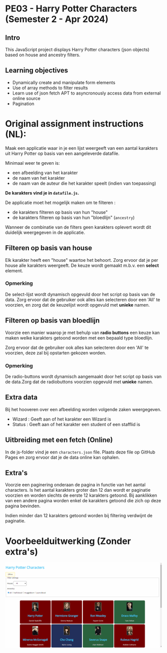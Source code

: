 # PE03 - Harry Potter Characters (Semester 2 - Apr 2024)

## Intro

This JavaScript project displays Harry Potter characters (json objects) based on house and ancestry filters.

## Learning objectives

- Dynamically create and manipulate form elements
- Use of array methods to filter results
- Learn use of json fetch APT to asyncronously access data from external online source
- Pagination

# Original assignment instructions (NL):

Maak een applicatie waar in je een lijst weergeeft van een aantal karakters uit Harry Potter op basis van een aangeleverde datafile.

Minimaal weer te geven is:
- een afbeelding van het karakter
- de naam van het karakter
- de naam van de auteur die het karakter speelt (indien van toepassing)

**De karakters vind je in `datafile.js`.**

De applicatie moet het mogelijk maken om te filteren :
- de karakters filteren op basis van hun "house"
- de karakters filteren op basis van hun "bloedlijn" (`ancestry`)

Wanneer de combinatie van de filters geen karakters oplevert wordt dit duidelijk weergegeven in de applicatie.

## Filteren op basis van house
Elk karakter heeft een "house" waartoe het behoort.
Zorg ervoor dat je per house alle karakters weergeeft.
De keuze wordt gemaakt m.b.v. een **select** element.

### Opmerking
De select-lijst wordt dynamisch opgevuld door het script op basis van de data.
Zorg ervoor dat de gebruiker ook alles kan selecteren door een 'All' te voorzien,
en zorg dat de keuzelijst wordt opgevuld met **unieke** namen.

## Filteren op basis van bloedlijn
Voorzie een manier waarop je met behulp van **radio buttons** een keuze kan maken welke karakters getoond worden met een bepaald type bloedlijn.

Zorg ervoor dat de gebruiker ook alles kan selecteren door een 'All' te voorzien, deze zal bij opstarten gekozen worden.

### Opmerking
De radio-buttons wordt dynamisch aangemaakt door het script op basis van de data.Zorg dat de radiobuttons voorzien opgevuld met **unieke** namen.

## Extra data
Bij het hooveren over een afbeelding worden volgende zaken weergegeven.
- Wizard : Geeft aan of het karakter een Wizard is
- Status : Geeft aan of het karakter een student of een stafflid is

## Uitbreiding met een fetch (Online)
In de js-folder vind je een `characters.json` file. Plaats deze file op GitHub Pages en zorg ervoor dat je de data online kan ophalen.

## Extra's
Voorzie een paginering onderaan de pagina in functie van het aantal characters. Is het aantal karakters groter dan 12 dan wordt er paginatie voorzien en worden slechts de eerste 12 karakters getoond. Bij aanklikken van een andere pagina worden enkel de karakters getoond die zich op deze pagina bevinden.

Indien minder dan 12 karakters getoond worden bij filtering verdwijnt de paginatie.




# Voorbeelduitwerking (Zonder extra's)
![flow](screens/PE03_Harry_Potter.gif)
